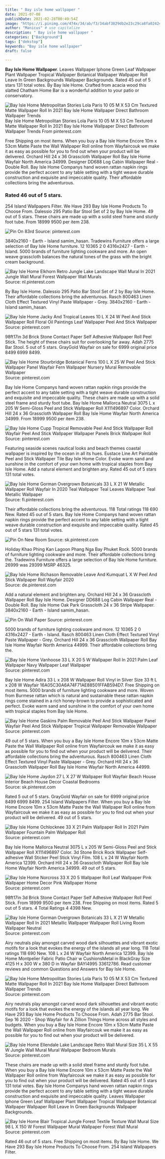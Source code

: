 ```yaml
---
title: " Bay isle home wallpaper "
date: 2021-07-08
publishDate: 2021-02-28T00:49:54Z
image: "https://i.pinimg.com/474x/34/ab/f3/34abf3829db2e23c29ca8fa024244be8.jpg"
author: "Manicus" # use capitalize
description: " Bay isle home wallpaper "
categories: ["Background"]
tags: ["dekstop"]
keywords: "Bay isle home wallpaper"
draft: false

---
```



**Bay Isle Home Wallpaper**. Leaves Wallpaper Iphone Green Leaf Wallpaper Plant Wallpaper Tropical Wallpaper Botanical Wallpaper Wallpaper Roll Leave In Green Backgrounds Wallpaper Backgrounds. Rated 45 out of 5 stars 131 total votes. By Bay Isle Home. Crafted from acacia wood this slatted Chatham Home Bar is a wonderful addition to your patio or conservatory.

![Bay Isle Home Metropolitan Stories Lola Paris 10 05 M X 53 Cm Textured Matte Wallpaper Roll In 2021 Bay Isle Home Wallpaper Direct Bathroom Wallpaper Trends](https://i.pinimg.com/474x/ce/02/4e/ce024ec129c364aa23771065628c1e41.jpg "Bay Isle Home Metropolitan Stories Lola Paris 10 05 M X 53 Cm Textured Matte Wallpaper Roll In 2021 Bay Isle Home Wallpaper Direct Bathroom Wallpaper Trends")
Bay Isle Home Metropolitan Stories Lola Paris 10 05 M X 53 Cm Textured Matte Wallpaper Roll In 2021 Bay Isle Home Wallpaper Direct Bathroom Wallpaper Trends From pinterest.com


Free Shipping on most items. When you buy a Bay Isle Home Encore 10m x 53cm Matte Paste the Wall Wallpaper Roll online from Wayfaircouk we make it as easy as possible for you to find out when your product will be delivered. Orchard Hill 24 x 36 Grasscloth Wallpaper Roll Bay Isle Home Wayfair North America 34999. Designer DD688 Log Cabin Wallpaper Real - Double Roll. Bay Isle Home Companys hand woven rattan napkin rings provide the perfect accent to any table setting with a tight weave durable construction and exquisite and impeccable quality. Their affordable collections bring the adventurous.

### Rated 46 out of 5 stars.

254 Island Wallpapers Filter. We Have 293 Bay Isle Home Products To Choose From. Dalessio 295 Patio Bar Stool Set of 2 by Bay Isle Home. 49 out of 5 stars. These chairs are made up with a solid steel frame and sturdy foot tube. From 18999 9500 per item 238.


![Pin On 83rd](https://i.pinimg.com/originals/c3/20/b0/c320b0c9547c152f4cc25b54028225e3.png "Pin On 83rd")
Source: pinterest.com

3840x2160 - Earth - Island samim_hasan. Tradewins Furniture offers a large selection of Bay Isle Home furniture. 12 10365 2 0 4316x2427 - Earth - Island. 5000 brands of furniture lighting cookware and more. An open weave grasscloth balances the natural tones of the grass with the bright cream background.

![Bay Isle Home Elkhorn Retro Jungle Lake Landscape Wall Mural In 2021 Jungle Wall Mural Forest Wallpaper Wall Murals](https://i.pinimg.com/564x/ed/f2/5a/edf25ae4bc6b6e3d2543f7a991bfb1f1.jpg "Bay Isle Home Elkhorn Retro Jungle Lake Landscape Wall Mural In 2021 Jungle Wall Mural Forest Wallpaper Wall Murals")
Source: nl.pinterest.com

By Bay Isle Home. Dalessio 295 Patio Bar Stool Set of 2 by Bay Isle Home. Their affordable collections bring the adventurous. Rasch 800463 Linen Cloth Effect Textured Vinyl Paste Wallpaper - Grey. 3840x2160 - Earth - Island samim_hasan.

![Bay Isle Home Jacky And Tropical Leaves 10 L X 24 W Peel And Stick Wallpaper Roll Floral Oil Paintings Leaf Wallpaper Peel And Stick Wallpaper](https://i.pinimg.com/originals/fe/c1/fe/fec1feaede783b15c972f3e6fa633d0e.jpg "Bay Isle Home Jacky And Tropical Leaves 10 L X 24 W Peel And Stick Wallpaper Roll Floral Oil Paintings Leaf Wallpaper Peel And Stick Wallpaper")
Source: pinterest.com

98ft17in 3d Brick Stone Contact Paper Self Adhesive Wallpaper Roll Peel Stick. The height of these chairs suit for overlooking far away. Adah 2775 Bar Stool. 5 out of 5 stars. GrayGold Wayfair on sale for 6999 original price 8499 6999 8499.

![Bay Isle Home Stourbridge Botanical Ferns 100 L X 25 W Peel And Stick Wallpaper Panel Wayfair Fern Wallpaper Nursery Mural Removable Wallpaper](https://i.pinimg.com/originals/62/93/47/629347b15bb2091e444a91d24fa44674.png "Bay Isle Home Stourbridge Botanical Ferns 100 L X 25 W Peel And Stick Wallpaper Panel Wayfair Fern Wallpaper Nursery Mural Removable Wallpaper")
Source: pinterest.com

Bay Isle Home Companys hand woven rattan napkin rings provide the perfect accent to any table setting with a tight weave durable construction and exquisite and impeccable quality. These chairs are made up with a solid steel frame and sturdy foot tube. Bay Isle Home Mallorca Neutral 3075 L x 205 W Semi-Gloss Peel and Stick Wallpaper Roll X111496897 Color. Orchard Hill 24 x 36 Grasscloth Wallpaper Roll Bay Isle Home Wayfair North America 34999. From 18999 9500 per item 238.

![Bay Isle Home Cupp Tropical Removable Peel And Stick Wallpaper Roll Wayfair Peel And Stick Wallpaper Wallpaper Panels Brick Wallpaper Roll](https://i.pinimg.com/originals/c9/ca/53/c9ca53f570a6dd03c0c505388ed9e124.jpg "Bay Isle Home Cupp Tropical Removable Peel And Stick Wallpaper Roll Wayfair Peel And Stick Wallpaper Wallpaper Panels Brick Wallpaper Roll")
Source: pinterest.com

Featuring seaside scenes nautical looks and beach themes coastal wallpaper is inspired by the ocean in all its hues. Eustace Line Art Paintable Peel and Stick Wallpaper Tile Bay Isle Home Color. Evoke warm sand and sunshine in the comfort of your own home with tropical staples from Bay Isle Home. Add a natural element and brighten any. Rated 45 out of 5 stars 131 total votes.

![Bay Isle Home Gorman Overgrown Botanicals 33 L X 21 W Metallic Wallpaper Roll Wayfair In 2020 Teal Wallpaper Teal Leaves Wallpaper Teal Metallic Wallpaper](https://i.pinimg.com/736x/96/56/8b/96568b6f69092bbd49ca54e52333e99d.jpg "Bay Isle Home Gorman Overgrown Botanicals 33 L X 21 W Metallic Wallpaper Roll Wayfair In 2020 Teal Wallpaper Teal Leaves Wallpaper Teal Metallic Wallpaper")
Source: fi.pinterest.com

Their affordable collections bring the adventurous. 118 Total ratings 118 690 New. Rated 45 out of 5 stars. Bay Isle Home Companys hand woven rattan napkin rings provide the perfect accent to any table setting with a tight weave durable construction and exquisite and impeccable quality. Rated 45 out of 5 stars 131 total votes.

![Pin On New Room](https://i.pinimg.com/originals/ca/98/db/ca98db5886cdc24d0150e30135c8fec9.jpg "Pin On New Room")
Source: sk.pinterest.com

Holiday Khao Phing Kan Lagoon Phang Nga Bay Phuket Rock. 5000 brands of furniture lighting cookware and more. Their affordable collections bring the. Tradewins Furniture offers a large selection of Bay Isle Home furniture. 26999 was 29399 MSRP 46325.

![Bay Isle Home Richason Removable Leave And Kumquat L X W Peel And Stick Wallpaper Roll Wayfair 2020](https://i.pinimg.com/736x/57/dc/88/57dc88d245a6b5b3320abd559a495df9.jpg "Bay Isle Home Richason Removable Leave And Kumquat L X W Peel And Stick Wallpaper Roll Wayfair 2020")
Source: de.pinterest.com

Add a natural element and brighten any. Orchard Hill 24 x 36 Grasscloth Wallpaper Roll Bay Isle Home. Designer DD688 Log Cabin Wallpaper Real - Double Roll. Bay Isle Home Oak Park Grasscloth 24 x 36 Stripe Wallpaper. 3840x2160 - Earth - Island samim_hasan.

![Pin On Wall Paper](https://i.pinimg.com/originals/6f/cd/46/6fcd46899c9681501e5989ca8b2783ed.jpg "Pin On Wall Paper")
Source: pinterest.com

5000 brands of furniture lighting cookware and more. 12 10365 2 0 4316x2427 - Earth - Island. Rasch 800463 Linen Cloth Effect Textured Vinyl Paste Wallpaper - Grey. Orchard Hill 24 x 36 Grasscloth Wallpaper Roll Bay Isle Home Wayfair North America 44999. Their affordable collections bring the.

![Bay Isle Home Vanhoose 33 L X 20 5 W Wallpaper Roll In 2021 Palm Leaf Wallpaper Navy Wallpaper Leaf Wallpaper](https://i.pinimg.com/originals/98/8a/c1/988ac1712bea53551b4e34b7afa14565.jpg "Bay Isle Home Vanhoose 33 L X 20 5 W Wallpaper Roll In 2021 Palm Leaf Wallpaper Navy Wallpaper Leaf Wallpaper")
Source: pinterest.com

Bay Isle Home Adira 33 L x 208 W Wallpaper Roll Vinyl in Silver Size 33 ft L x 208 W Wayfair 16A05C30A6A74F71AE88501FFAB594D7. Free Shipping on most items. 5000 brands of furniture lighting cookware and more. Woven from Burmese rattan which is natural and sustainable these rattan napkin rings come stained in a rich honey-brown to provide a sophisticated and perfect. Evoke warm sand and sunshine in the comfort of your own home with tropical staples from Bay Isle Home.

![Bay Isle Home Gaskins Palm Removable Peel And Stick Wallpaper Panel Wayfair Peel And Stick Wallpaper Tropical Wallpaper Removable Wallpaper](https://i.pinimg.com/originals/8b/9d/d9/8b9dd9c0a2ec18b7e01cf9fc1aad7dfb.png "Bay Isle Home Gaskins Palm Removable Peel And Stick Wallpaper Panel Wayfair Peel And Stick Wallpaper Tropical Wallpaper Removable Wallpaper")
Source: pinterest.com

49 out of 5 stars. When you buy a Bay Isle Home Encore 10m x 53cm Matte Paste the Wall Wallpaper Roll online from Wayfaircouk we make it as easy as possible for you to find out when your product will be delivered. Their affordable collections bring the adventurous. Rasch 800463 Linen Cloth Effect Textured Vinyl Paste Wallpaper - Grey. Orchard Hill 24 x 36 Grasscloth Wallpaper Roll Bay Isle Home Wayfair North America 44999.

![Bay Isle Home Jaydon 27 L X 27 W Wallpaper Roll Wayfair Beach House Interior Beach House Decor Coastal Bedrooms](https://i.pinimg.com/originals/e4/8d/01/e48d016c0d58bf2461112e8635ffdeec.jpg "Bay Isle Home Jaydon 27 L X 27 W Wallpaper Roll Wayfair Beach House Interior Beach House Decor Coastal Bedrooms")
Source: sk.pinterest.com

Rated 5 out of 5 stars. GrayGold Wayfair on sale for 6999 original price 8499 6999 8499. 254 Island Wallpapers Filter. When you buy a Bay Isle Home Encore 10m x 53cm Matte Paste the Wall Wallpaper Roll online from Wayfaircouk we make it as easy as possible for you to find out when your product will be delivered. 49 out of 5 stars.

![Bay Isle Home Ochlocknee 33 X 21 Palm Wallpaper Roll In 2021 Palm Wallpaper Fountain Palm Wallpaper Roll](https://i.pinimg.com/474x/4e/35/54/4e3554ffc353ffcddf27e34eb62cb59e.jpg "Bay Isle Home Ochlocknee 33 X 21 Palm Wallpaper Roll In 2021 Palm Wallpaper Fountain Palm Wallpaper Roll")
Source: pinterest.com

Bay Isle Home Mallorca Neutral 3075 L x 205 W Semi-Gloss Peel and Stick Wallpaper Roll X111496897 Color. 3d Stone Brick Rock Wallpaper Self-adhesive Wall Sticker Peel Stick Vinyl Film. 108 L x 24 W Wayfair North America 12399. Orchard Hill 24 x 36 Grasscloth Wallpaper Roll Bay Isle Home Wayfair North America 34999. 49 out of 5 stars.

![Bay Isle Home Norcross 33 X 20 5 Wallpaper Roll Leaf Wallpaper Pink Wallpaper Home Decor Pink Wallpaper Home](https://i.pinimg.com/474x/11/71/b1/1171b16ce647a89d19f5cb8dd8afeaa1.jpg "Bay Isle Home Norcross 33 X 20 5 Wallpaper Roll Leaf Wallpaper Pink Wallpaper Home Decor Pink Wallpaper Home")
Source: pinterest.com

98ft17in 3d Brick Stone Contact Paper Self Adhesive Wallpaper Roll Peel Stick. From 18999 9500 per item 238. Free Shipping on most items. Rated 5 out of 5 stars. 4 Total Ratings 4 4398 New.

![Bay Isle Home Gorman Overgrown Botanicals 33 L X 21 W Metallic Wallpaper Roll In 2021 Metallic Wallpaper Wallpaper Roll Living Room Wallpaper Neutral](https://i.pinimg.com/originals/3f/c5/1a/3fc51a0e8ac7601e5f84e21bc18d1648.jpg "Bay Isle Home Gorman Overgrown Botanicals 33 L X 21 W Metallic Wallpaper Roll In 2021 Metallic Wallpaper Wallpaper Roll Living Room Wallpaper Neutral")
Source: pinterest.com

Airy neutrals play amongst carved wood dark silhouettes and vibrant exotic motifs for a look that evokes the energy of the islands all year long. 118 Total ratings 118 690 New. 108 L x 24 W Wayfair North America 12399. Bay Isle Home Montpelier Fabric Patio Chair w CushionsMetal in BlackGray Size 4125 H x 300 W x 380 D in Wayfair BAYI4995 33612786. Read customer reviews and common Questions and Answers for Bay Isle Home.

![Bay Isle Home Metropolitan Stories Lola Paris 10 05 M X 53 Cm Textured Matte Wallpaper Roll In 2021 Bay Isle Home Wallpaper Direct Bathroom Wallpaper Trends](https://i.pinimg.com/474x/ce/02/4e/ce024ec129c364aa23771065628c1e41.jpg "Bay Isle Home Metropolitan Stories Lola Paris 10 05 M X 53 Cm Textured Matte Wallpaper Roll In 2021 Bay Isle Home Wallpaper Direct Bathroom Wallpaper Trends")
Source: pinterest.com

Airy neutrals play amongst carved wood dark silhouettes and vibrant exotic motifs for a look that evokes the energy of the islands all year long. We Have 293 Bay Isle Home Products To Choose From. Adah 2775 Bar Stool. Sep 16 2020 - Shop Wayfair for A Zillion Things Home across all styles and budgets. When you buy a Bay Isle Home Encore 10m x 53cm Matte Paste the Wall Wallpaper Roll online from Wayfaircouk we make it as easy as possible for you to find out when your product will be delivered.

![Bay Isle Home Ellendale Lake Landscape Retro Wall Mural Size 35 L X 55 W Jungle Wall Mural Mural Wallpaper Bedroom Murals](https://i.pinimg.com/originals/0c/e1/90/0ce190d3b3992049ed48458e37f67bc2.jpg "Bay Isle Home Ellendale Lake Landscape Retro Wall Mural Size 35 L X 55 W Jungle Wall Mural Mural Wallpaper Bedroom Murals")
Source: pinterest.com

These chairs are made up with a solid steel frame and sturdy foot tube. When you buy a Bay Isle Home Encore 10m x 53cm Matte Paste the Wall Wallpaper Roll online from Wayfaircouk we make it as easy as possible for you to find out when your product will be delivered. Rated 45 out of 5 stars 131 total votes. Bay Isle Home Companys hand woven rattan napkin rings provide the perfect accent to any table setting with a tight weave durable construction and exquisite and impeccable quality. Leaves Wallpaper Iphone Green Leaf Wallpaper Plant Wallpaper Tropical Wallpaper Botanical Wallpaper Wallpaper Roll Leave In Green Backgrounds Wallpaper Backgrounds.

![Bay Isle Home Blair Tropical Jungle Forest Textile Texture Wall Mural Size 98 L X 150 W Forest Wallpaper Mural Wallpaper Forest Wall Mural](https://i.pinimg.com/474x/34/ab/f3/34abf3829db2e23c29ca8fa024244be8.jpg "Bay Isle Home Blair Tropical Jungle Forest Textile Texture Wall Mural Size 98 L X 150 W Forest Wallpaper Mural Wallpaper Forest Wall Mural")
Source: pinterest.com

Rated 46 out of 5 stars. Free Shipping on most items. By Bay Isle Home. We Have 293 Bay Isle Home Products To Choose From. 254 Island Wallpapers Filter.

